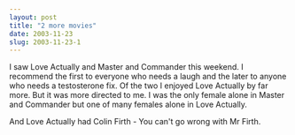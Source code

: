 ```yaml
---
layout: post
title: "2 more movies"
date: 2003-11-23
slug: 2003-11-23-1
---
```


I saw Love Actually and Master and Commander this weekend.  I recommend the first to everyone who needs a laugh and the later to anyone who needs a testosterone fix.  Of the two I enjoyed Love Actually by far more.  But it was more directed to me.  I was the only female alone in Master and Commander but one of many females alone in Love Actually. 

And Love Actually had Colin Firth - You can&apos;t go wrong with Mr Firth.
